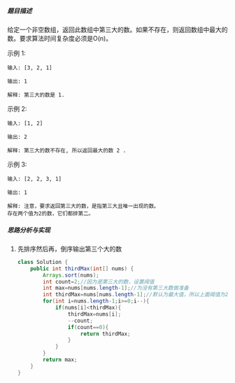 ##### 题目描述

给定一个非空数组，返回此数组中第三大的数。如果不存在，则返回数组中最大的数。要求算法时间复杂度必须是O(n)。

示例 1:

```
输入: [3, 2, 1]

输出: 1

解释: 第三大的数是 1.
```

示例 2:

```
输入: [1, 2]

输出: 2

解释: 第三大的数不存在, 所以返回最大的数 2 .
```

示例 3:

```
输入: [2, 2, 3, 1]

输出: 1

解释: 注意，要求返回第三大的数，是指第三大且唯一出现的数。
存在两个值为2的数，它们都排第二。
```

##### 思路分析与实现

1. 先排序然后再，倒序输出第三个大的数

   ```java
   class Solution {
       public int thirdMax(int[] nums) {
           Arrays.sort(nums);
           int count=2;//因为是第三大的数，设置阈值
           int max=nums[nums.length-1];//为没有第三大数做准备
           int thirdMax=nums[nums.length-1];//默认为最大值，所以上面阈值为2
           for(int i=nums.length-1;i>=0;i--){
               if(nums[i]<thirdMax){
                   thirdMax=nums[i];
                   --count;
                   if(count==0){
                       return thirdMax;
                   }
               }
           }
           return max;
       }
   }
   ```

   
